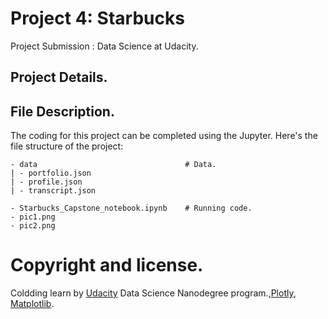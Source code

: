 # Project 4: Starbucks 

Project Submission : Data Science at Udacity.

## Project Details.

## File Description.
The coding for this project can be completed using the Jupyter. Here's the file structure of the project:
```
- data                                 # Data.
| - portfolio.json                    
| - profile.json 
| - transcript.json

- Starbucks_Capstone_notebook.ipynb    # Running code.
- pic1.png
- pic2.png
```


# Copyright and license.
Coldding learn by [Udacity](https://www.udacity.com/) Data Science Nanodegree program.,[Plotly](https://plotly.com/), [Matplotlib](https://matplotlib.org/stable/gallery/index.html).
